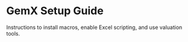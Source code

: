 # GemX Setup Guide

Instructions to install macros, enable Excel scripting, and use valuation tools.